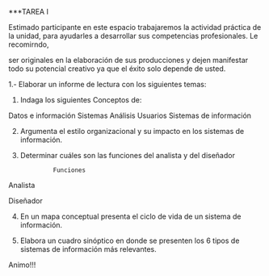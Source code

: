 

***TAREA I

Estimado participante  en este espacio trabajaremos la actividad  práctica  de la unidad, para ayudarles  a desarrollar sus competencias profesionales.  Le  recomirndo,  

ser  originales  en la  elaboración de  sus producciones  y  dejen manifestar todo su potencial creativo ya que el éxito solo depende de usted. 



1.- Elaborar un informe de lectura con los siguientes temas:

1. Indaga los siguientes Conceptos de:  

Datos e información
Sistemas
Análisis
Usuarios
Sistemas de información

2. Argumenta el estilo organizacional y su impacto en los sistemas de información.

3. Determinar cuáles son las funciones del analista y del diseñador

                Funciones
Analista 	 

Diseñador 	 

4. En un mapa conceptual  presenta el ciclo de vida de un sistema de información.


5.  Elabora un cuadro sinóptico en donde se presenten los 6 tipos de sistemas de información más relevantes.


Animo!!! 
